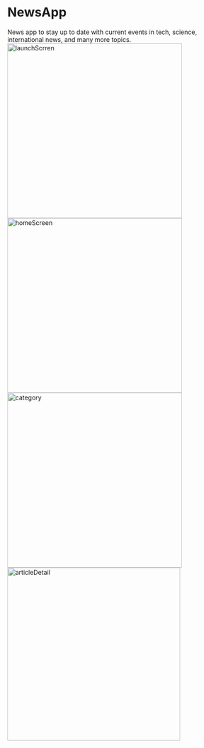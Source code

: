 # NewsApp
News app to stay up to date with current events in tech, science, international news, and many more topics.
<img width="394" alt="launchScrren" src="https://user-images.githubusercontent.com/60410024/236641425-b40f2e2e-cb7b-44cb-b5e6-f99db7a60dd4.png">
<img width="394" alt="homeScreen" src="https://user-images.githubusercontent.com/60410024/236641479-3cb5ae22-b81e-45c9-a42e-571eb39e1041.png">
<img width="394" alt="category" src="https://user-images.githubusercontent.com/60410024/236641518-b4081082-2af2-4c52-a640-bd99911131e2.png">
<img width="390" alt="articleDetail" src="https://user-images.githubusercontent.com/60410024/236641547-68864784-e581-4f8e-9256-29c7f92a72b7.png">

